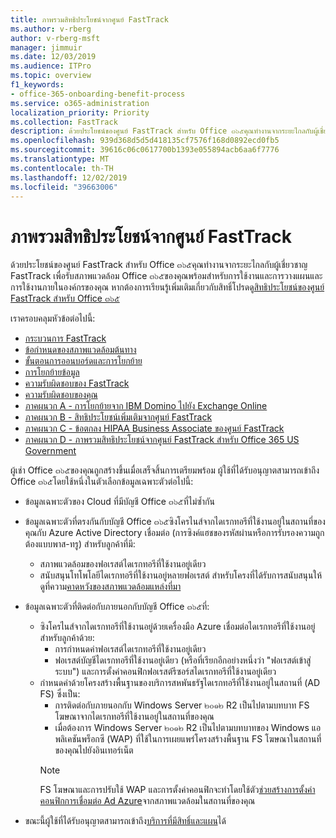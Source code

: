 ```yaml
---
title: ภาพรวมสิทธิประโยชน์จากศูนย์ FastTrack
ms.author: v-rberg
author: v-rberg-msft
manager: jimmuir
ms.date: 12/03/2019
ms.audience: ITPro
ms.topic: overview
f1_keywords:
- office-365-onboarding-benefit-process
ms.service: o365-administration
localization_priority: Priority
ms.collection: FastTrack
description: ด้วยประโยชน์ของศูนย์ FastTrack สำหรับ Office ๓๖๕คุณทำงานจากระยะไกลกับผู้เชี่ยวชาญ FastTrack เพื่อรับสภาพแวดล้อม Office ๓๖๕ของคุณพร้อมสำหรับการใช้งานและการวางแผนและการใช้งานภายในองค์กรของคุณ หากต้องการเรียนรู้เพิ่มเติมเกี่ยวกับสิทธิ์โปรดดูสิทธิประโยชน์ของศูนย์ FastTrack สำหรับ Office ๓๖๕
ms.openlocfilehash: 939d368d5d5d418135cf7576f168d0892ecd0fb5
ms.sourcegitcommit: 39616c06c0617700b1393e055894acb6aa6f7776
ms.translationtype: MT
ms.contentlocale: th-TH
ms.lasthandoff: 12/02/2019
ms.locfileid: "39663006"
---
```

# <a name="fasttrack-center-benefit-overview"></a>ภาพรวมสิทธิประโยชน์จากศูนย์ FastTrack

ด้วยประโยชน์ของศูนย์ FastTrack สำหรับ Office ๓๖๕คุณทำงานจากระยะไกลกับผู้เชี่ยวชาญ FastTrack เพื่อรับสภาพแวดล้อม Office ๓๖๕ของคุณพร้อมสำหรับการใช้งานและการวางแผนและการใช้งานภายในองค์กรของคุณ หากต้องการเรียนรู้เพิ่มเติมเกี่ยวกับสิทธิ์โปรดดู[สิทธิประโยชน์ของศูนย์ FastTrack สำหรับ Office ๓๖๕](O365-fasttrack-benefit-for-office-365.md)
  
เราครอบคลุมหัวข้อต่อไปนี้:
- [กระบวนการ FastTrack](O365-fasttrack-process.md) 
- [ข้อกำหนดของสภาพแวดล้อมต้นทาง](O365-source-environment-expectations.md)
- [ขั้นตอนการออนบอร์ดและการโยกย้าย](O365-onboarding-and-migration.md)
- [การโยกย้ายข้อมูล](O365-data-migration.md)
- [ความรับผิดชอบของ FastTrack](O365-fasttrack-responsibilities.md)
- [ความรับผิดชอบของคุณ](O365-your-responsibilities.md) 
- [ภาคผนวก A - การโยกย้ายจาก IBM Domino ไปยัง Exchange Online](O365-from-ibm-domino-to-exchange-online.md)
- [ภาคผนวก B - สิทธิประโยชน์เพิ่มเติมจากศูนย์ FastTrack](O365-fasttrack-additional-benefits.md)
- [ภาคผนวก C - ข้อตกลง HIPAA Business Associate ของศูนย์ FastTrack](O365-hipaa-business-associate-agreement.md)
- [ภาคผนวก D - ภาพรวมสิทธิประโยชน์จากศูนย์ FastTrack สำหรับ Office 365 US Government](US-Gov-appendix-overview.md)
    
ผู้เช่า Office ๓๖๕ของคุณถูกสร้างขึ้นเมื่อเสร็จสิ้นการเตรียมพร้อม ผู้ใช้ที่ได้รับอนุญาตสามารถเข้าถึง Office ๓๖๕โดยใช้หนึ่งในตัวเลือกข้อมูลเฉพาะตัวต่อไปนี้:
- ข้อมูลเฉพาะตัวของ Cloud ที่มีบัญชี Office ๓๖๕ที่ไม่ซ้ำกัน
- ข้อมูลเฉพาะตัวที่ตรงกันกับบัญชี Office ๓๖๕ซิงโครไนส์จากไดเรกทอรีที่ใช้งานอยู่ในสถานที่ของคุณกับ Azure Active Directory เชื่อมต่อ (การซิงค์แฮชของรหัสผ่านหรือการรับรองความถูกต้องแบบพาส-ทรู) สำหรับลูกค้าที่มี:
  - สภาพแวดล้อมของฟอเรสต์ไดเรกทอรีที่ใช้งานอยู่เดียว
  - สนับสนุนโทโพโลยีไดเรกทอรีที่ใช้งานอยู่หลายฟอเรสต์ สำหรับโครงที่ได้รับการสนับสนุนให้ดูที่ความ[คาดหวังของสภาพแวดล้อมแหล่งที่มา](O365-source-environment-expectations.md)
- ข้อมูลเฉพาะตัวที่ติดต่อกับภายนอกกับบัญชี Office ๓๖๕ที่:
  - ซิงโครไนส์จากไดเรกทอรีที่ใช้งานอยู่ด้วยเครื่องมือ Azure เชื่อมต่อไดเรกทอรีที่ใช้งานอยู่สำหรับลูกค้าด้วย:
      - การกำหนดค่าฟอเรสต์ไดเรกทอรีที่ใช้งานอยู่เดียว
      - ฟอเรสต์บัญชีไดเรกทอรีที่ใช้งานอยู่เดียว (หรือที่เรียกอีกอย่างหนึ่งว่า "ฟอเรสต์เข้าสู่ระบบ") และการตั้งค่าคอนฟิกฟอเรสต์รีซอร์สไดเรกทอรีที่ใช้งานอยู่เดียว
  - กำหนดค่าด้วยโครงสร้างพื้นฐานของบริการสหพันธรัฐไดเรกทอรีที่ใช้งานอยู่ในสถานที่ (AD FS) ซึ่งเป็น:
      - การติดต่อกับภายนอกกับ Windows Server ๒๐๑๒ R2 เป็นไปตามบทบาท FS โฆษณาจากไดเรกทอรีที่ใช้งานอยู่ในสถานที่ของคุณ
      - เมื่อต้องการ Windows Server ๒๐๑๒ R2 เป็นไปตามบทบาทของ Windows แอพลิเคชันพร็อกซี (WAP) ที่ใช้ในการเผยแพร่โครงสร้างพื้นฐาน FS โฆษณาในสถานที่ของคุณไปยังอินเทอร์เน็ต
    > [!NOTE]
    > FS โฆษณาและการปรับใช้ WAP และการตั้งค่าคอนฟิกจะทำโดยใช้ตัว[ช่วยสร้างการตั้งค่าคอนฟิกการเชื่อมต่อ Ad Azure](https://go.microsoft.com/fwlink/?linkid=844794)จากสภาพแวดล้อมในสถานที่ของคุณ 
  
- ขณะนี้ผู้ใช้ที่ได้รับอนุญาตสามารถเข้าถึง[บริการที่มีสิทธิ์และแผน](M365-eligible-services-and-plans.md)ได้
    

 
